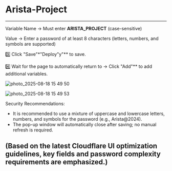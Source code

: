 # Arista-Project
------------------------------------
Variable Name → Must enter **ARISTA_PROJECT** (case-sensitive)

Value → Enter a password of at least 8 characters (letters, numbers, and symbols are supported)

3️⃣ Click "Save"*"Deploy"y"** to save.

4️⃣ Wait for the page to automatically return to → Click "Add"** to add additional variables.

![photo_2025-08-18 15 49 50](https://github.com/user-attachments/assets/c9b67d6d-bffc-4e0c-a9af-4d5706bab849)

![photo_2025-08-18 15 49 53](https://github.com/user-attachments/assets/fc8086a5-67b4-4c86-87d5-616c49fbbf7f)


Security Recommendations:

- It is recommended to use a mixture of uppercase and lowercase letters, numbers, and symbols for the password (e.g., Arista@2024).
- The pop-up window will automatically close after saving; no manual refresh is required.

(Based on the latest Cloudflare UI optimization guidelines, key fields and password complexity requirements are emphasized.)
---------------------------------------
